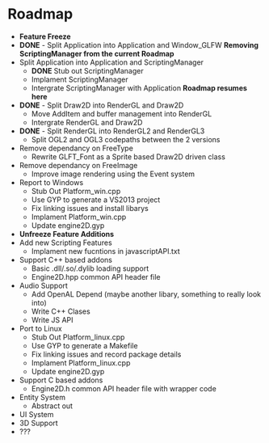 # Roadmap

- **Feature Freeze**
- **DONE** - Split Application into Application and Window_GLFW
**Removing ScriptingManager from the current Roadmap**
- Split Application into Application and ScriptingManager
	- **DONE** Stub out ScriptingManager
	- Implament ScriptingManager
	- Intergrate ScriptingManager with Application
**Roadmap resumes here**
- **DONE** - Split Draw2D into RenderGL and Draw2D
	- Move AddItem and buffer management into RenderGL
	- Intergrate RenderGL and Draw2D
- **DONE** - Split RenderGL into RenderGL2 and RenderGL3
	- Split OGL2 and OGL3 codepaths between the 2 versions
- Remove dependancy on FreeType
	- Rewrite GLFT_Font as a Sprite based Draw2D driven class
- Remove dependancy on FreeImage
	- Improve image rendering using the Event system
- Report to Windows
	- Stub Out Platform_win.cpp
	- Use GYP to generate a VS2013 project
	- Fix linking issues and install libarys
	- Implament Platform_win.cpp
	- Update engine2D.gyp
- **Unfreeze Feature Additions**
- Add new Scripting Features
	- Implament new fucntions in javascriptAPI.txt
- Support C++ based addons
	- Basic .dll/.so/.dylib loading support
	- Engine2D.hpp common API header file
- Audio Support
	+ Add OpenAL Depend (maybe another libary, something to really look into)
	+ Write C++ Clases
	+ Write JS API
- Port to Linux
	+ Stub Out Platform_linux.cpp
	+ Use GYP to generate a Makefile
	+ Fix linking issues and record package details
	+ Implament Platform_linux.cpp
	+ Update engine2D.gyp
- Support C based addons
	+ Engine2D.h common API header file with wrapper code
- Entity System
	+ Abstract out
- UI System
- 3D Support
- ???
